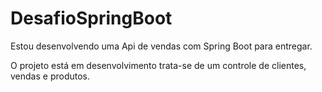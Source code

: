 # DesafioSpringBoot

Estou desenvolvendo uma Api de vendas com Spring Boot para entregar.

O projeto está em desenvolvimento trata-se de um controle de clientes, vendas e produtos.